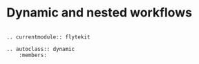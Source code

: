 # Dynamic and nested workflows

```--eval-rst--

.. currentmodule:: flytekit

.. autoclass:: dynamic
    :members:
```